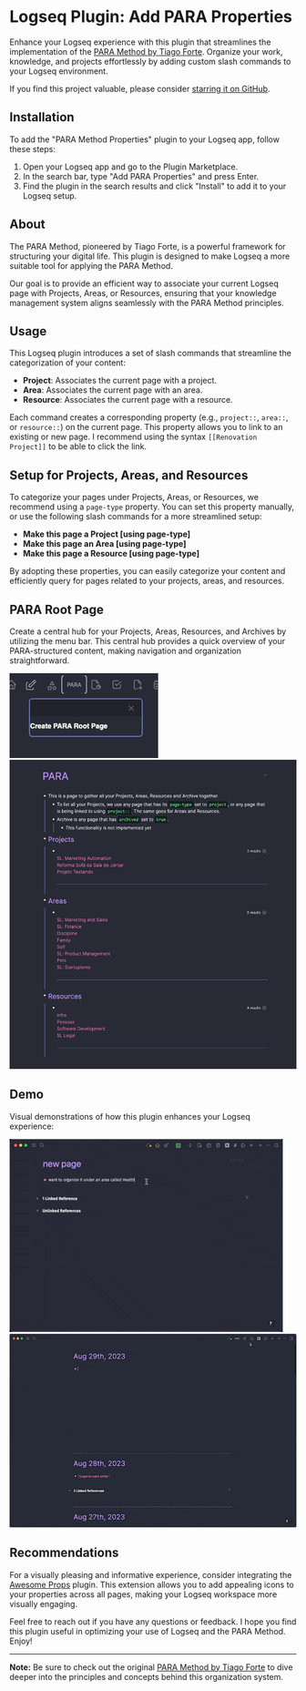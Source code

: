 # Logseq Plugin: Add PARA Properties

Enhance your Logseq experience with this plugin that streamlines the implementation of the [PARA Method by Tiago Forte](https://www.tiagoforte.com/para). Organize your work, knowledge, and projects effortlessly by adding custom slash commands to your Logseq environment. 

If you find this project valuable, please consider [starring it on GitHub](https://github.com/georgeguimaraes/logseq-plugin-add-PARA-properties).

## Installation

To add the "PARA Method Properties" plugin to your Logseq app, follow these steps:

1. Open your Logseq app and go to the Plugin Marketplace.
2. In the search bar, type "Add PARA Properties" and press Enter.
3. Find the plugin in the search results and click "Install" to add it to your Logseq setup.

## About

The PARA Method, pioneered by Tiago Forte, is a powerful framework for structuring your digital life. This plugin is designed to make Logseq a more suitable tool for applying the PARA Method.

Our goal is to provide an efficient way to associate your current Logseq page with Projects, Areas, or Resources, ensuring that your knowledge management system aligns seamlessly with the PARA Method principles.

## Usage

This Logseq plugin introduces a set of slash commands that streamline the categorization of your content:

- **Project**: Associates the current page with a project.
- **Area**: Associates the current page with an area.
- **Resource**: Associates the current page with a resource.

Each command creates a corresponding property (e.g., `project::`, `area::`, or `resource::`) on the current page. This property allows you to link to an existing or new page. I recommend using the syntax `[[Renovation Project]]` to be able to click the link.

## Setup for Projects, Areas, and Resources

To categorize your pages under Projects, Areas, or Resources, we recommend using a `page-type` property. You can set this property manually, or use the following slash commands for a more streamlined setup:

- **Make this page a Project [using page-type]**
- **Make this page an Area [using page-type]**
- **Make this page a Resource [using page-type]**

By adopting these properties, you can easily categorize your content and efficiently query for pages related to your projects, areas, and resources.

## PARA Root Page

Create a central hub for your Projects, Areas, Resources, and Archives by utilizing the menu bar. This central hub provides a quick overview of your PARA-structured content, making navigation and organization straightforward.

![menu bar](./demo/menu.png)
![PARA Root page](./demo/para-root.png)

## Demo

Visual demonstrations of how this plugin enhances your Logseq experience:

![demo 1](./demo/demo1.gif)
![demo 2](./demo/demo2.gif)

## Recommendations

For a visually pleasing and informative experience, consider integrating the [Awesome Props](https://github.com/yoyurec/logseq-awesome-props) plugin. This extension allows you to add appealing icons to your properties across all pages, making your Logseq workspace more visually engaging.

Feel free to reach out if you have any questions or feedback. I hope you find this plugin useful in optimizing your use of Logseq and the PARA Method. Enjoy!

---

**Note:** Be sure to check out the original [PARA Method by Tiago Forte](https://www.tiagoforte.com/para) to dive deeper into the principles and concepts behind this organization system.

